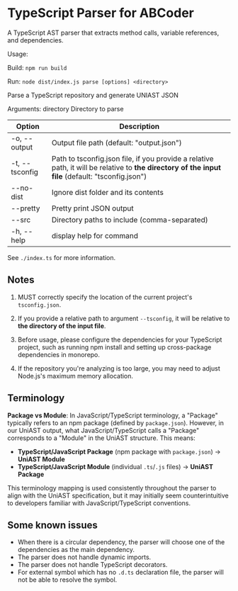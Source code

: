 # TypeScript Parser for ABCoder

A TypeScript AST parser that extracts method calls, variable references, and dependencies.

Usage: 

Build: `npm run build`

Run: `node dist/index.js parse [options] <directory>`

Parse a TypeScript repository and generate UNIAST JSON

Arguments:
  directory              Directory to parse


| Option | Description |
|--------|-------------|
| -o, --output <file> | Output file path (default: "output.json") |
| -t, --tsconfig <file> | Path to tsconfig.json file, if you provide a relative path, it will be relative to **the directory of the input file** (default: "tsconfig.json") |
| --no-dist | Ignore dist folder and its contents |
| --pretty | Pretty print JSON output |
| --src <dirs> | Directory paths to include (comma-separated) |
| -h, --help | display help for command |


See `./index.ts` for more information.


## Notes

1. MUST correctly specify the location of the current project's `tsconfig.json`. 

2. If you provide a relative path to argument `--tsconfig`, it will be relative to **the directory of the input file**.

3. Before usage, please configure the dependencies for your TypeScript project, such as running npm install and setting up cross-package dependencies in monorepo.

4. If the repository you're analyzing is too large, you may need to adjust Node.js's maximum memory allocation.

## Terminology

**Package vs Module**: In JavaScript/TypeScript terminology, a "Package" typically refers to an npm package (defined by `package.json`). However, in our UniAST output, what JavaScript/TypeScript calls a "Package" corresponds to a "Module" in the UniAST structure. This means:

- **TypeScript/JavaScript Package** (npm package with `package.json`) → **UniAST Module**
- **TypeScript/JavaScript Module** (individual `.ts`/`.js` files) → **UniAST Package**

This terminology mapping is used consistently throughout the parser to align with the UniAST specification, but it may initially seem counterintuitive to developers familiar with JavaScript/TypeScript conventions.


## Some known issues

- When there is a circular dependency, the parser will choose one of the dependencies as the main dependency.
- The parser does not handle dynamic imports.
- The parser does not handle TypeScript decorators.
- For external symbol which has no `.d.ts` declaration file, the parser will not be able to resolve the symbol.